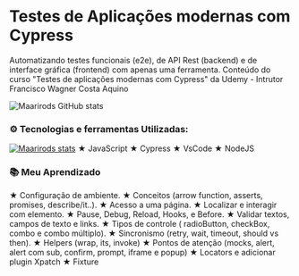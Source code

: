 # Testes de Aplicações modernas com Cypress
Automatizando testes funcionais (e2e), de API Rest (backend) e de interface gráfica (frontend) com apenas uma ferramenta.
Conteúdo do curso "Testes de aplicações modernas com Cypress" da Udemy - Intrutor Francisco Wagner Costa Aquino

![Maarirods GitHub stats](https://github-readme-stats.vercel.app/api?username=maarirods&show_icons=true&theme=tokyonight)

### ⚙️ Tecnologias e ferramentas Utilizadas: 
[![Maarirods stats](https://github-readme-stats.vercel.app/api/maarirods?username=ffflabs)](https://github.com/maarirods/github-readme-stats)
★ JavaScript 
★ Cypress
★ VsCode
★ NodeJS

### 📚 Meu Aprendizado
★ Configuração de ambiente.
★ Conceitos (arrow function, asserts, promises, describe/it..).
★ Acesso a uma página.
★ Localizar e interagir com elemento.
★ Pause, Debug, Reload, Hooks, e Before.
★ Validar textos, campos de texto e links.
★ Tipos de controle ( radioButton, checkBox, combo e combo múltiplo).
★ Sincronismo (retry, wait, timeout, should vs then).
★ Helpers (wrap, its, invoke)
★ Pontos de atenção (mocks, alert, alert com sub, confirm, prompt, iframe e popup)
★ Locators e adicionar plugin Xpatch
★ Fixture

